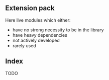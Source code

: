 ## Extension pack

Here live modules which either:
- have no strong necessity to be in the library
- have heavy dependencies
- not actively developed
- rarely used

## Index

TODO
